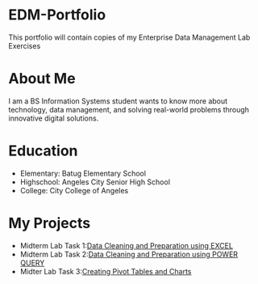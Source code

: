 # EDM-Portfolio
This portfolio will contain copies of my Enterprise Data Management Lab Exercises

# About Me
I am a BS Information Systems student wants to know more about technology, data management, and solving real-world problems through innovative digital solutions.

# Education
- Elementary: Batug Elementary School
- Highschool: Angeles City Senior High School
- College: City College of Angeles

 # My Projects
- Midterm Lab Task 1:[Data Cleaning and Preparation using EXCEL](Midterm%20Lab%20Task%201/README.md)
- Midterm Lab Task 2:[Data Cleaning and Preparation using POWER QUERY](Midterm%20Lab%20Task%202/README.md)
- Midter Lab Task 3:[Creating Pivot Tables and Charts](Midterm%20Lab%20Task%203/README.md)
